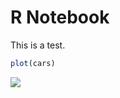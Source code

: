 R Notebook
================

This is a test.

``` r
plot(cars)
```

![](githubtest_files/figure-markdown_github/unnamed-chunk-1-1.png)
